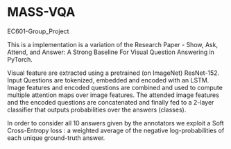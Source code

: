 # MASS-VQA
EC601-Group_Project

This is a implementation is a variation of the Research Paper - Show, Ask, Attend, and Answer: A Strong Baseline For Visual Question Answering in PyTorch.

Visual feature are extracted using a pretrained (on ImageNet) ResNet-152. Input Questions are tokenized, embedded and encoded with an LSTM. Image features and encoded questions are combined and used to compute multiple attention maps over image features. The attended image features and the encoded questions are concatenated and finally fed to a 2-layer classifier that outputs probabilities over the answers (classes).

In order to consider all 10 answers given by the annotators we exploit a Soft Cross-Entropy loss : a weighted average of the negative log-probabilities of each unique ground-truth answer.
